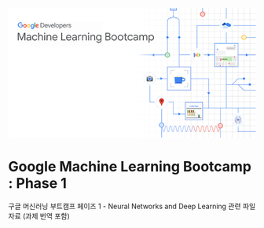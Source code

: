 ![logo](./github/arts/logo.png)

# Google Machine Learning Bootcamp : Phase 1

구글 머신러닝 부트캠프 페이즈 1 - Neural Networks and Deep Learning 관련 파일 자료 (과제 번역 포함)
